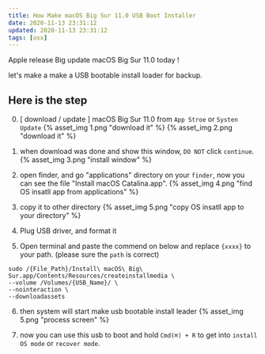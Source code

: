 ```yaml
---
title: How Make macOS Big Sur 11.0 USB Boot Installer
date: 2020-11-13 23:31:12
updated: 2020-11-13 23:31:12
tags: [osx]
---
```


Apple release Big update macOS Big Sur 11.0 today !

let's make a make a USB bootable install loader for backup.


Here is the step
-----

0. [ download / update ] macOS Big Sur 11.0 from `App Stroe` or `Systen Update`
{% asset_img 1.png "download it" %}
{% asset_img 2.png "download it" %}

<!--more-->

1. when download was done and show this window, `DO NOT` click `continue`.
{% asset_img 3.png "install window" %}

2. open finder, and go "applications" directory on your `finder`,
   now you can see the file "Install macOS Catalina.app".
{% asset_img 4.png "find OS insatll app from applications" %}

3. copy it to other directory
{% asset_img 5.png "copy OS insatll app to your directory" %}

4. Plug USB driver, and format it

5. Open terminal and paste the commend on below
   and replace `{xxxx}` to your path. (please sure the `path` is correct)

```
sudo /{File_Path}/Install\ macOS\ Big\ Sur.app/Contents/Resources/createinstallmedia \
--volume /Volumes/{USB_Name}/ \
--nointeraction \
--downloadassets
```

6. then system will start make usb bootable install leader
{% asset_img 5.png "process screen" %}

7. now you can use this usb to boot
   and hold `Cmd(⌘) + R`
   to get into `install OS mode` or `recover mode`.
